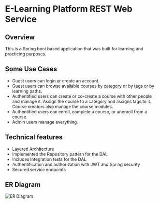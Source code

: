 # E-Learning Platform REST Web Service

## Overview
This is a Spring boot based application that was built for learning and practicing purposes. 

## Some Use Cases

* Guest users can login or create an account.
* Guest users can browse available courses by category or by tags or by learning paths.
* Authentified users can create or co-create a course with other people and manage it. Assign the course to a category and assigns tags to it. Course creators also manage the course modules.
* Authentified users can enroll, complete a course, or unenroll from a course.
* Admin users manage everything.

## Technical features

* Layered Architecture
* Implemented the Repository pattern for the DAL
* Includes Integration tests for the DAL
* Authentification and authorization with JWT and Spring security
* Secured service endpoints

## ER Diagram 

![ER Diagram](https://i.imgur.com/oztSrJq.png)